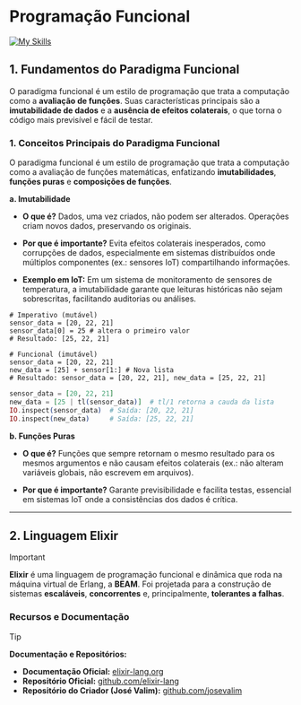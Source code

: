 # Programação Funcional

[![My Skills](https://skillicons.dev/icons?i=elixir&theme=light)](https://skillicons.dev)

## 1. Fundamentos do Paradigma Funcional

O paradigma funcional é um estilo de programação que trata a computação como a **avaliação de funções**. Suas características principais são a **imutabilidade de dados** e a **ausência de efeitos colaterais**, o que torna o código mais previsível e fácil de testar.

### 1. Conceitos Principais do Paradigma Funcional

O paradigma funcional é um estilo de programação que trata a computação como a avaliação de funções matemáticas, enfatizando **imutabilidades**, **funções puras** e **composições de funções**.

**a. Imutabilidade**

* **O que é?** Dados, uma vez criados, não podem ser alterados. Operações criam novos dados, preservando os originais.

* **Por que é importante?** Evita efeitos colaterais inesperados, como corrupções de dados, especialmente em sistemas distribuídos onde múltiplos componentes (ex.: sensores IoT) compartilhando informações.

* **Exemplo em IoT:** Em um sistema de monitoramento de sensores de temperatura, a imutabilidade garante que leituras históricas não sejam sobrescritas, facilitando auditorias ou análises.

```
# Imperativo (mutável)
sensor_data = [20, 22, 21]
sensor_data[0] = 25 # altera o primeiro valor
# Resultado: [25, 22, 21]

# Funcional (imutável)
sensor_data = [20, 22, 21]
new_data = [25] + sensor[1:] # Nova lista
# Resultado: sensor_data = [20, 22, 21], new_data = [25, 22, 21]
```

```elixir
sensor_data = [20, 22, 21]
new_data = [25 | tl(sensor_data)]  # tl/1 retorna a cauda da lista
IO.inspect(sensor_data)  # Saída: [20, 22, 21]
IO.inspect(new_data)     # Saída: [25, 22, 21]
```

**b. Funções Puras**

* **O que é?** Funções que sempre retornam o mesmo resultado para os mesmos argumentos e não causam efeitos colaterais (ex.: não alteram variáveis globais, não escrevem em arquivos).

* **Por que é importante?** Garante previsibilidade e facilita testas, essencial em sistemas IoT onde a consistências dos dados é crítica.

---

## 2. Linguagem Elixir

> [!IMPORTANT]
> **Elixir** é uma linguagem de programação funcional e dinâmica que roda na máquina virtual de Erlang, a **BEAM**. Foi projetada para a construção de sistemas **escaláveis**, **concorrentes** e, principalmente, **tolerantes a falhas**.

### Recursos e Documentação

> [!TIP]
> **Documentação e Repositórios:**
>
> * **Documentação Oficial:** [elixir-lang.org](https://elixir-lang.org/)
> * **Repositório Oficial:** [github.com/elixir-lang](https://github.com/elixir-lang)
> * **Repositório do Criador (José Valim):** [github.com/josevalim](https://github.com/josevalim)